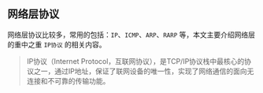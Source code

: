 ## 网络层协议

网络层协议比较多，常用的包括：`IP`、`ICMP`、`ARP`、`RARP` 等，本文主要介绍网络层的重中之重 `IP协议` 的相关内容。

> IP协议（Internet Protocol，互联网协议），是TCP/IP协议栈中最核心的协议之一，通过IP地址，保证了联网设备的唯一性，实现了网络通信的面向无连接和不可靠的传输功能。

